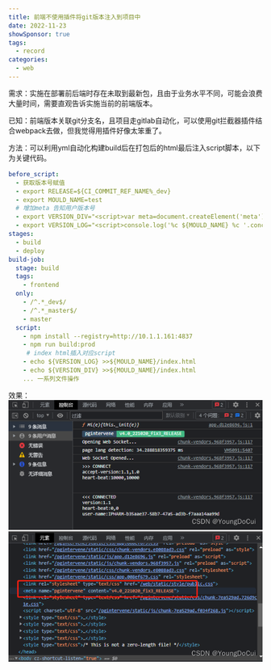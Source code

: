```yaml
---
title: 前端不使用插件将git版本注入到项目中
date: 2022-11-23
showSponsor: true
tags:
  - record
categories:
  - web
---
```


需求：实施在部署前后端时存在未取到最新包，且由于业务水平不同，可能会浪费大量时间，需要直观告诉实施当前的前端版本。

已知：前端版本关联git分支名，且项目走gitlab自动化，可以使用git拦截器插件结合webpack去做，但我觉得用插件好像太笨重了。

方法：可以利用yml自动化构建build后在打包后的html最后注入script脚本，以下为关键代码。

```yml
before_script:
  - 获取版本号赋值
  - export RELEASE=${CI_COMMIT_REF_NAME%_dev}
  - export MOULD_NAME=test
  # 增加meta 告知用户版本号
  - export VERSION_DIV="<script>var meta=document.createElement('meta');meta.name='${MOULD_NAME}';meta.content='${RELEASE}';if (document.getElementsByTagName('head')[0]) {document.getElementsByTagName('head')[0].appendChild(meta)}</script>"
  - export VERSION_LOG="<script>console.log('%c ${MOULD_NAME} %c '.concat('${RELEASE}',' '),'background:#35495e;padding:1px;border-radius:3px 0 0 3px;color:#fff','background:#41b883;padding:1px;border-radius:0 3px 3px 0;color:#fff')</script>"
stages:
  - build
  - deploy
build-job:
  stage: build
  tags:
    - frontend
  only:
    - /^.*_dev$/
    - /^.*_master$/
    - master
  script:
    - npm install --registry=http://10.1.1.161:4837
    - npm run build:prod
     # index html插入对应script
    - echo ${VERSION_LOG} >>${MOULD_NAME}/index.html
    - echo ${VERSION_DIV} >>${MOULD_NAME}/index.html
	... 一系列文件操作
```
效果：
![Image text](/images/ee026694930f4d6da7d61cd92fe48e5b.png)
![Image text](/images/ffaa2f22318e40aab87bbbfafd9204ce.png)